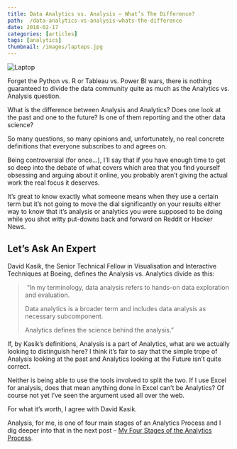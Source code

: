 ```yaml
---
title: Data Analytics vs. Analysis – What’s The Difference?
path:  /data-analytics-vs-analysis-whats-the-difference 
date: 2018-02-17
categories: [articles]
tags: [analytics]
thumbnail: /images/laptops.jpg
---
```

![Laptop](/images/laptops.jpg)

Forget the Python vs. R or Tableau vs. Power BI wars, there is nothing guaranteed to divide the data community quite as much as the Analytics vs. Analysis question.

What is the difference between Analysis and Analytics? Does one look at the past and one to the future? Is one of them reporting and the other data science?

So many questions, so many opinions and, unfortunately, no real concrete definitions that everyone subscribes to and agrees on.

Being controversial (for once…), I’ll say that if you have enough time to get so deep into the debate of what covers which area that you find yourself obsessing and arguing about it online, you probably aren’t giving the actual work the real focus it deserves.

It’s great to know exactly what someone means when they use a certain term but it’s not going to move the dial significantly on your results either way to know that it’s analysis or analytics you were supposed to be doing while you shot witty put-downs back and forward on Reddit or Hacker News.

## Let&#8217;s Ask An Expert

David Kasik, the Senior Technical Fellow in Visualisation and Interactive Techniques at Boeing, defines the Analysis vs. Analytics divide as this:

>  “In my terminology, data analysis refers to hands-on data exploration and evaluation.
> 
> Data analytics is a broader term and includes data analysis as necessary subcomponent.
> 
> Analytics defines the science behind the analysis.”

If, by Kasik’s definitions, Analysis is a part of Analytics, what are we actually looking to distinguish here? I think it’s fair to say that the simple trope of Analysis looking at the past and Analytics looking at the Future isn’t quite correct.

Neither is being able to use the tools involved to split the two. If I use Excel for analysis, does that mean anything done in Excel can’t be Analytics? Of course not yet I’ve seen the argument used all over the web.

For what it&#8217;s worth, I agree with David Kasik.

Analysis, for me, is one of four main stages of an Analytics Process and I dig deeper into that in the next post – [My Four Stages of the Analytics Process][1].

 [1]: https://alanhylands.com/my-four-stages-of-the-analytics-process/